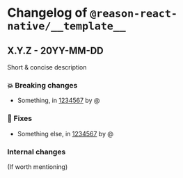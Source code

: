 # Changelog of `@reason-react-native/__template__`

## X.Y.Z - 20YY-MM-DD

Short & concise description

### 💥 Breaking changes

- Something, in [1234567](<link to commit on github>) by @<usename>

### 🐛 Fixes

- Something else, in [1234567](<link to commit on github>) by @<usename>

### Internal changes

(If worth mentioning)
